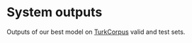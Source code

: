 # System outputs
Outputs of our best model on [TurkCorpus](https://github.com/cocoxu/simplification/tree/master/data/turkcorpus) valid and test sets.
